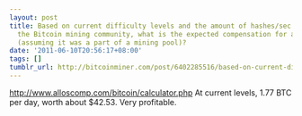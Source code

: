 ```yaml
---
layout: post
title: Based on current difficulty levels and the amount of hashes/sec. produced by
  the Bitcoin mining community, what is the expected compensation for a 1Gh/s system
  (assuming it was a part of a mining pool)?
date: '2011-06-10T20:56:17+08:00'
tags: []
tumblr_url: http://bitcoinminer.com/post/6402285516/based-on-current-difficulty-levels-and-the-amount
---
```

http://www.alloscomp.com/bitcoin/calculator.php
At current levels, 1.77 BTC per day, worth about $42.53.
Very profitable.
